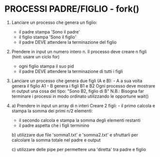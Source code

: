 # PROCESSI PADRE/FIGLIO - fork()

1. Lanciare un processo che genera un figlio:

   - il padre stampa 'Sono il padre'
   - il figlio stampa 'Sono il figlio'
   - il padre DEVE attendere la terminazione del figlio

2. Prendere in input un numero intero n.
   Il processo deve creare n figli (hint: usare un ciclo for)

   - ogni figlio stampa il suo pid
   - il padre DEVE attendere la terminazione di tutti i figli

3. Lanciare un processo che genera due figli (A e B): - A a sua volta genera il figlio A1 - B genera i figli B1 e B2
   Ogni processo deve mostrare in output una cosa del tipo: "Sono B2, figlio di B"
   N.B.: Bisogna far terminare i processi in modo ordinato utilizzando le opportune wait()

4. a) Prendere in input un array di n interi
   Creare 2 figli: - il primo calcola e stampa la somma dei primi n/2 elementi:

   - il secondo calcola e stampa la somma degli elementi restanti
   - il padre aspetta che i figli terminino

   b) utilizzare due file 'somma1.txt' e 'somma2.txt' e sfruttarli per calcolare la somma totale nel padre e output

   c) utilizzare delle pipe per permettere una 'diretta' tra padre e figlio
